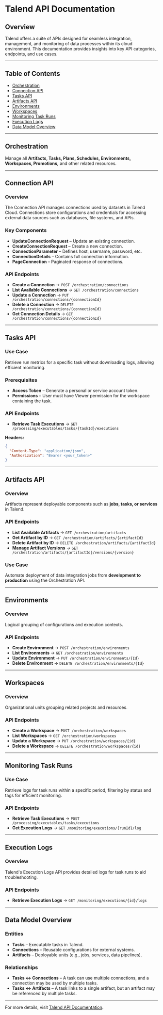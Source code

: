 # Talend API Documentation

## Overview
Talend offers a suite of APIs designed for seamless integration, management, and monitoring of data processes within its cloud environment. This documentation provides insights into key API categories, endpoints, and use cases.

---

## Table of Contents
- [Orchestration](#orchestration)
- [Connection API](#connection-api)
- [Tasks API](#tasks-api)
- [Artifacts API](#artifacts-api)
- [Environments](#environments)
- [Workspaces](#workspaces)
- [Monitoring Task Runs](#monitoring-task-runs)
- [Execution Logs](#execution-logs)
- [Data Model Overview](#data-model-overview)

---

## Orchestration
Manage all **Artifacts, Tasks, Plans, Schedules, Environments, Workspaces, Promotions,** and other related resources.

---

## Connection API
### Overview
The Connection API manages connections used by datasets in Talend Cloud. Connections store configurations and credentials for accessing external data sources such as databases, file systems, and APIs.

### Key Components
- **UpdateConnectionRequest** – Update an existing connection.
- **CreateConnectionRequest** – Create a new connection.
- **ConnectionParameter** – Defines host, username, password, etc.
- **ConnectionDetails** – Contains full connection information.
- **PageConnection** – Paginated response of connections.

### API Endpoints
- **Create a Connection** → `POST /orchestration/connections`
- **List Available Connections** → `GET /orchestration/connections`
- **Update a Connection** → `PUT /orchestration/connections/{connectionId}`
- **Delete a Connection** → `DELETE /orchestration/connections/{connectionId}`
- **Get Connection Details** → `GET /orchestration/connections/{connectionId}`

---

## Tasks API
### Use Case
Retrieve run metrics for a specific task without downloading logs, allowing efficient monitoring.

### Prerequisites
- **Access Token** – Generate a personal or service account token.
- **Permissions** – User must have Viewer permission for the workspace containing the task.

### API Endpoints
- **Retrieve Task Executions** → `GET /processing/executables/tasks/{taskId}/executions`

**Headers:**
```json
{
  "Content-Type": "application/json",
  "Authorization": "Bearer <your_token>"
}
```

---

## Artifacts API
### Overview
Artifacts represent deployable components such as **jobs, tasks, or services** in Talend.

### API Endpoints
- **List Available Artifacts** → `GET /orchestration/artifacts`
- **Get Artifact by ID** → `GET /orchestration/artifacts/{artifactId}`
- **Delete Artifact by ID** → `DELETE /orchestration/artifacts/{artifactId}`
- **Manage Artifact Versions** → `GET /orchestration/artifacts/{artifactId}/versions/{version}`

### Use Case
Automate deployment of data integration jobs from **development to production** using the Orchestration API.

---

## Environments
### Overview
Logical grouping of configurations and execution contexts.

### API Endpoints
- **Create Environment** → `POST /orchestration/environments`
- **List Environments** → `GET /orchestration/environments`
- **Update Environment** → `PUT /orchestration/environments/{Id}`
- **Delete Environment** → `DELETE /orchestration/environments/{Id}`

---

## Workspaces
### Overview
Organizational units grouping related projects and resources.

### API Endpoints
- **Create a Workspace** → `POST /orchestration/workspaces`
- **List Workspaces** → `GET /orchestration/workspaces`
- **Update a Workspace** → `PUT /orchestration/workspaces/{id}`
- **Delete a Workspace** → `DELETE /orchestration/workspaces/{id}`

---

## Monitoring Task Runs
### Use Case
Retrieve logs for task runs within a specific period, filtering by status and tags for efficient monitoring.

### API Endpoints
- **Retrieve Task Executions** → `POST /processing/executables/tasks/executions`
- **Get Execution Logs** → `GET /monitoring/executions/{runId}/log`

---

## Execution Logs
### Overview
Talend's Execution Logs API provides detailed logs for task runs to aid troubleshooting.

### API Endpoints
- **Retrieve Execution Logs** → `GET /monitoring/executions/{id}/logs`

---

## Data Model Overview
### Entities
- **Tasks** – Executable tasks in Talend.
- **Connections** – Reusable configurations for external systems.
- **Artifacts** – Deployable units (e.g., jobs, services, data pipelines).

### Relationships
- **Tasks ↔ Connections** – A task can use multiple connections, and a connection may be used by multiple tasks.
- **Tasks ↔ Artifacts** – A task links to a single artifact, but an artifact may be referenced by multiple tasks.

---


For more details, visit [Talend API Documentation](https://api.eu.cloud.talend.com/).
